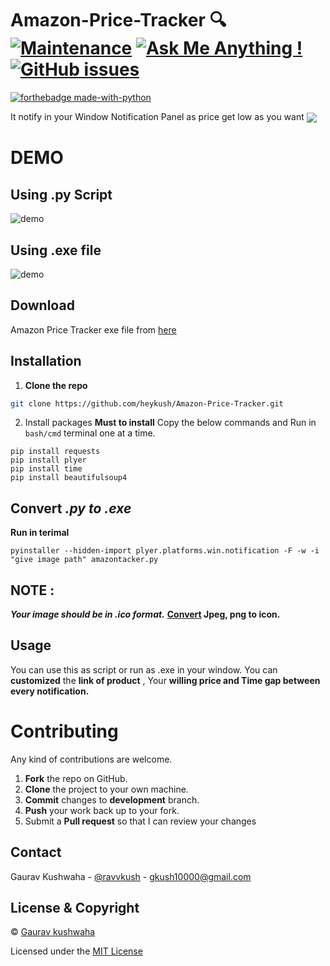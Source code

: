 # Amazon-Price-Tracker :mag: [![Maintenance](https://img.shields.io/badge/Maintained%3F-yes-green.svg)](https://GitHub.com/Naereen/StrapDown.js/graphs/commit-activity) [![Ask Me Anything !](https://img.shields.io/badge/Ask%20me-anything-1abc9c.svg)](https://GitHub.com/Naereen/ama) [![GitHub issues](https://img.shields.io/github/issues/Naereen/StrapDown.js.svg)](https://GitHub.com/Naereen/StrapDown.js/issues/)


[![forthebadge made-with-python](http://ForTheBadge.com/images/badges/made-with-python.svg)](https://www.python.org/) 


It notify in your Window Notification Panel as price get low as you want
<img src="https://github.com/heykush/Amazon-Price-Tracker/blob/master/InkedAmazon-price-tracker_LI.png" align="center" />

# DEMO
## Using .py Script
![demo](https://github.com/heykush/Amazon-Price-Tracker/blob/master/ezgif.com-gif-maker%20(1).gif?raw=true)

## Using .exe file
![demo](https://github.com/heykush/Amazon-Price-Tracker/blob/master/ezgif.com-gif-maker%20(2).gif?raw=true)

## Download 
Amazon Price Tracker exe file from [here](https://github.com/heykush/Amazon-Price-Tracker/blob/master/amazontacker.exe?raw=true)

## Installation
1. **Clone the repo**
```sh
git clone https://github.com/heykush/Amazon-Price-Tracker.git
```
2. Install packages
 **Must to install**
 Copy the below commands and Run in `bash/cmd` terminal one at a time. 
 ~~~
 pip install requests
 pip install plyer
 pip install time
 pip install beautifulsoup4
~~~
## Convert *.py to .exe*
**Run in terimal**
~~~
pyinstaller --hidden-import plyer.platforms.win.notification -F -w -i "give image path" amazontacker.py
~~~
## NOTE : 
***Your image should be in .ico format.*** **[Convert](https://image.online-convert.com/convert-to-ico) Jpeg, png to icon.**
<!-- USAGE EXAMPLES -->
## Usage
You can use this as script or run as .exe in your window. You can **customized** the **link of product** , Your **willing price and Time gap between every notification.**


Contributing
==========
Any kind of contributions are welcome.
1. **Fork** the repo on GitHub.
2. **Clone** the project to your own machine.
3. **Commit** changes to **development** branch.
4. **Push** your work back up to your fork.
5. Submit a **Pull request** so that I can review your changes

## Contact

Gaurav Kushwaha - [@ravvkush](https://instagram/ravvkush) - gkush10000@gmail.com


## License & Copyright
© [Gaurav kushwaha](https://heykush.github.io/)

Licensed under the [MIT License](License)
